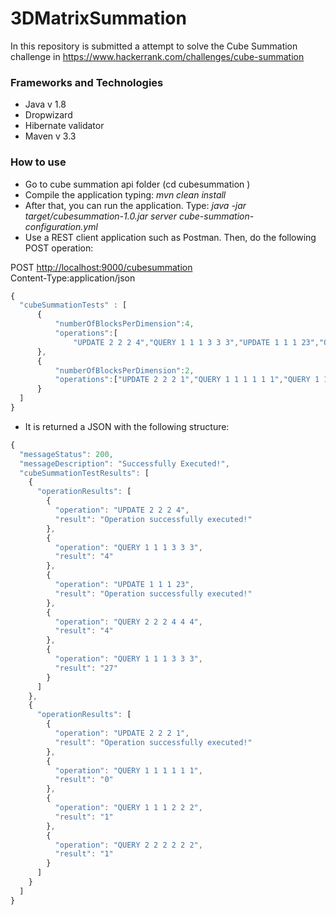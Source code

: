 # 3DMatrixSummation
In this repository is submitted a attempt to solve the Cube Summation challenge in https://www.hackerrank.com/challenges/cube-summation

### Frameworks and Technologies ###
* Java v 1.8
* Dropwizard
* Hibernate validator
* Maven v 3.3

### How to use ###

* Go to cube summation api folder (cd cubesummation )
* Compile the application typing: _mvn clean install_
* After that, you can run the application. Type: _java -jar target/cubesummation-1.0.jar server cube-summation-configuration.yml_
* Use a REST client application such as Postman. Then, do the following POST operation:  

POST [http://localhost:9000/cubesummation](http://localhost:9000/cubesummation)  
Content-Type:application/json  
```javascript
{
  "cubeSummationTests" : [                                                  // The number of test cases which will be executed
      {
          "numberOfBlocksPerDimension":4,                                   // The number of block per dimension in each test case
          "operations":[                                                    // The operations to execute in each test case
              "UPDATE 2 2 2 4","QUERY 1 1 1 3 3 3","UPDATE 1 1 1 23","QUERY 2 2 2 4 4 4","QUERY 1 1 1 3 3 3"]
      },
      {
          "numberOfBlocksPerDimension":2,
          "operations":["UPDATE 2 2 2 1","QUERY 1 1 1 1 1 1","QUERY 1 1 1 2 2 2","QUERY 2 2 2 2 2 2"]
      }
  ]
}  
```
* It is returned a JSON with the following structure:
```javascript
{
  "messageStatus": 200,                                                       // HTTP status code
  "messageDescription": "Successfully Executed!",                             // The description about the status code
  "cubeSummationTestResults": [                                               // The result of the executed test cases
    {
      "operationResults": [                                                   // The result of each test case
        {
          "operation": "UPDATE 2 2 2 4",                                      // The executed opeartion in each test case
          "result": "Operation successfully executed!"                        // The result of the executed operation
        },
        {
          "operation": "QUERY 1 1 1 3 3 3",
          "result": "4"
        },
        {
          "operation": "UPDATE 1 1 1 23",
          "result": "Operation successfully executed!"
        },
        {
          "operation": "QUERY 2 2 2 4 4 4",
          "result": "4"
        },
        {
          "operation": "QUERY 1 1 1 3 3 3",
          "result": "27"
        }
      ]
    },
    {
      "operationResults": [
        {
          "operation": "UPDATE 2 2 2 1",
          "result": "Operation successfully executed!"
        },
        {
          "operation": "QUERY 1 1 1 1 1 1",
          "result": "0"
        },
        {
          "operation": "QUERY 1 1 1 2 2 2",
          "result": "1"
        },
        {
          "operation": "QUERY 2 2 2 2 2 2",
          "result": "1"
        }
      ]
    }
  ]
}
```
